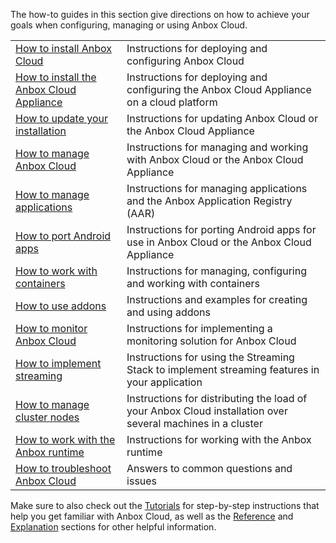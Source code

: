 The how-to guides in this section give directions on how to achieve your goals when configuring, managing or using Anbox Cloud.

|  |  |
|--|--|
| [How to install Anbox Cloud](https://discourse.ubuntu.com/t/install-anbox-cloud/24336)| Instructions for deploying and configuring Anbox Cloud |
| [How to install the Anbox Cloud Appliance](https://discourse.ubuntu.com/t/how-to-install-the-anbox-cloud-appliance/29702)| Instructions for deploying and configuring the Anbox Cloud Appliance on a cloud platform|
| [How to update your installation](https://discourse.ubuntu.com/t/update-your-installation/24331)| Instructions for updating Anbox Cloud or the Anbox Cloud Appliance|
| [How to manage Anbox Cloud](https://discourse.ubuntu.com/t/manage-anbox-cloud/24337) | Instructions for managing and working with Anbox Cloud or the Anbox Cloud Appliance |
| [How to manage applications](https://discourse.ubuntu.com/t/manage-applications/24333) | Instructions for managing applications and the Anbox Application Registry (AAR) |
| [How to port Android apps](https://discourse.ubuntu.com/t/port-android-apps/17776)| Instructions for porting Android apps for use in Anbox Cloud or the Anbox Cloud Appliance  |
| [How to work with containers](https://discourse.ubuntu.com/t/work-with-containers/24335) | Instructions for managing, configuring and working with containers |
| [How to use addons](https://discourse.ubuntu.com/t/managing-addons/17759)| Instructions and examples for creating and using addons |
| [How to monitor Anbox Cloud](https://discourse.ubuntu.com/t/monitor-anbox-cloud/24338) | Instructions for implementing a monitoring solution for Anbox Cloud |
| [How to implement streaming](https://discourse.ubuntu.com/t/implement-streaming/24332) | Instructions for using the Streaming Stack to implement streaming features in your application |
| [How to manage cluster nodes](https://discourse.ubuntu.com/t/manage-cluster-nodes/24334) | Instructions for distributing the load of your Anbox Cloud installation over several machines in a cluster |
| [How to work with the Anbox runtime](https://discourse.ubuntu.com/t/how-to-work-with-the-anbox-runtime/33098) | Instructions for working with the Anbox runtime |
| [How to troubleshoot Anbox Cloud](https://discourse.ubuntu.com/t/anbox-cloud-faq/17837)| Answers to common questions and issues |

Make sure to also check out the [Tutorials](https://discourse.ubuntu.com/t/tutorials/28826) for step-by-step instructions that help you get familiar with Anbox Cloud, as well as the [Reference](https://discourse.ubuntu.com/t/reference/28828) and [Explanation](https://discourse.ubuntu.com/t/explanation/28829) sections for other helpful information.
